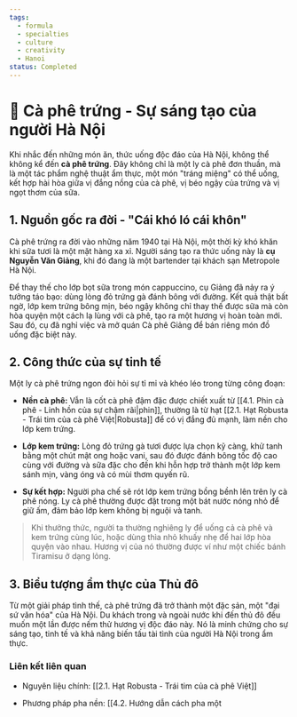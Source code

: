 ```yaml
---
tags:
  - formula
  - specialties
  - culture
  - creativity
  - Hanoi
status: Completed
---
```

# 🍮 Cà phê trứng - Sự sáng tạo của người Hà Nội

Khi nhắc đến những món ăn, thức uống độc đáo của Hà Nội, không thể không kể đến **cà phê trứng**. Đây không chỉ là một ly cà phê đơn thuần, mà là một tác phẩm nghệ thuật ẩm thực, một món "tráng miệng" có thể uống, kết hợp hài hòa giữa vị đắng nồng của cà phê, vị béo ngậy của trứng và vị ngọt thơm của sữa.

## 1. Nguồn gốc ra đời - "Cái khó ló cái khôn"

Cà phê trứng ra đời vào những năm 1940 tại Hà Nội, một thời kỳ khó khăn khi sữa tươi là một mặt hàng xa xỉ. Người sáng tạo ra thức uống này là **cụ Nguyễn Văn Giảng**, khi đó đang là một bartender tại khách sạn Metropole Hà Nội.

Để thay thế cho lớp bọt sữa trong món cappuccino, cụ Giảng đã nảy ra ý tưởng táo bạo: dùng lòng đỏ trứng gà đánh bông với đường. Kết quả thật bất ngờ, lớp kem trứng bông mịn, béo ngậy không chỉ thay thế được sữa mà còn hòa quyện một cách lạ lùng với cà phê, tạo ra một hương vị hoàn toàn mới. Sau đó, cụ đã nghỉ việc và mở quán Cà phê Giảng để bán riêng món đồ uống đặc biệt này.

## 2. Công thức của sự tinh tế

Một ly cà phê trứng ngon đòi hỏi sự tỉ mỉ và khéo léo trong từng công đoạn:

- **Nền cà phê:** Vẫn là cốt cà phê đậm đặc được chiết xuất từ [[4.1. Phin cà phê - Linh hồn của sự chậm rãi|phin]], thường là từ hạt [[2.1. Hạt Robusta - Trái tim của cà phê Việt|Robusta]] để có vị đắng đủ mạnh, làm nền cho lớp kem trứng.
    
- **Lớp kem trứng:** Lòng đỏ trứng gà tươi được lựa chọn kỹ càng, khử tanh bằng một chút mật ong hoặc vani, sau đó được đánh bông tốc độ cao cùng với đường và sữa đặc cho đến khi hỗn hợp trở thành một lớp kem sánh mịn, vàng óng và có mùi thơm quyến rũ.
    
- **Sự kết hợp:** Người pha chế sẽ rót lớp kem trứng bồng bềnh lên trên ly cà phê nóng. Ly cà phê thường được đặt trong một bát nước nóng nhỏ để giữ ấm, đảm bảo lớp kem không bị nguội và tanh.
    

> Khi thưởng thức, người ta thường nghiêng ly để uống cả cà phê và kem trứng cùng lúc, hoặc dùng thìa nhỏ khuấy nhẹ để hai lớp hòa quyện vào nhau. Hương vị của nó thường được ví như một chiếc bánh Tiramisu ở dạng lỏng.

## 3. Biểu tượng ẩm thực của Thủ đô

Từ một giải pháp tình thế, cà phê trứng đã trở thành một đặc sản, một "đại sứ văn hóa" của Hà Nội. Du khách trong và ngoài nước khi đến thủ đô đều muốn một lần được nếm thử hương vị độc đáo này. Nó là minh chứng cho sự sáng tạo, tinh tế và khả năng biến tấu tài tình của người Hà Nội trong ẩm thực.

### Liên kết liên quan

- Nguyên liệu chính: [[2.1. Hạt Robusta - Trái tim của cà phê Việt]]
    
- Phương pháp pha nền: [[4.2. Hướng dẫn cách pha một